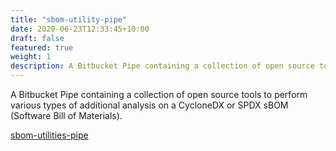 ```yaml
---
title: "sbom-utility-pipe"
date: 2020-06-23T12:33:45+10:00
draft: false
featured: true
weight: 1
description: A Bitbucket Pipe containing a collection of open source tools to perform various types of additional analysis on a CycloneDX or SPDX sBOM (Software Bill of Materials).
---
```


A Bitbucket Pipe containing a collection of open source tools to perform various types of additional analysis on a CycloneDX or SPDX sBOM (Software Bill of Materials).

[sbom-utilities-pipe](https://github.com/shiftleftcyber/sbom-utilities-pipe)